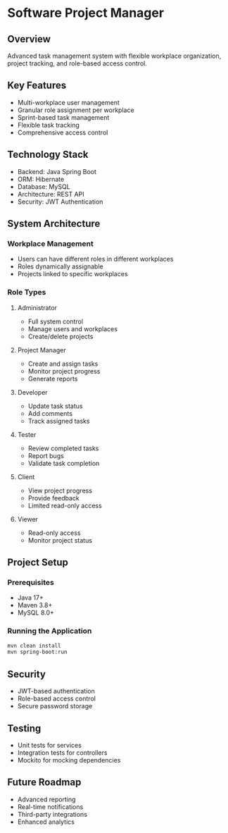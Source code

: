 # Software Project Manager

## Overview
Advanced task management system with flexible workplace organization, project tracking, and role-based access control.

## Key Features
- Multi-workplace user management
- Granular role assignment per workplace
- Sprint-based task management
- Flexible task tracking
- Comprehensive access control

## Technology Stack
- Backend: Java Spring Boot
- ORM: Hibernate
- Database: MySQL
- Architecture: REST API
- Security: JWT Authentication

## System Architecture

### Workplace Management
- Users can have different roles in different workplaces
- Roles dynamically assignable
- Projects linked to specific workplaces

### Role Types
1. Administrator
   - Full system control
   - Manage users and workplaces
   - Create/delete projects

2. Project Manager
   - Create and assign tasks
   - Monitor project progress
   - Generate reports

3. Developer
   - Update task status
   - Add comments
   - Track assigned tasks

4. Tester
   - Review completed tasks
   - Report bugs
   - Validate task completion

5. Client
   - View project progress
   - Provide feedback
   - Limited read-only access

6. Viewer
   - Read-only access
   - Monitor project status

## Project Setup

### Prerequisites
- Java 17+
- Maven 3.8+
- MySQL 8.0+

### Running the Application
```bash
mvn clean install
mvn spring-boot:run
```

## Security
- JWT-based authentication
- Role-based access control
- Secure password storage

## Testing
- Unit tests for services
- Integration tests for controllers
- Mockito for mocking dependencies

## Future Roadmap
- Advanced reporting
- Real-time notifications
- Third-party integrations
- Enhanced analytics
